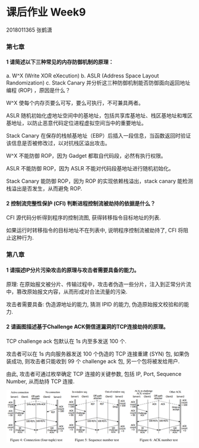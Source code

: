 # 课后作业 Week9

2018011365 张鹤潇

### 第七章

#### 1 请简述以下三种常见的内存防御机制的原理：
  a. W^X (Write XOR eXecution)
  b. ASLR (Address Space Layout Randomization)
  c. Stack Canary
并分析这三种防御机制能否防御面向返回地址编程 (ROP) ，原因是什么？

W^X 使每个内存页要么可写，要么可执行，不可兼具两者。

ASLR 随机初始化虚地址空间中的基地址，包括共享库基地址、栈区基地址和堆区基地址，以防止恶意代码定位进程虚拟空间当中的重要地址。

Stack Canary 在保存的栈帧基地址（EBP）后插入一段信息，当函数返回时验证该信息是否被修改过，以对抗栈区溢出攻击。

W^X 不能防御 ROP，因为 Gadget 都取自代码段，必然有执行权限。

ASLR 不能防御 ROP，因为 ASLR 不能对代码段基地址进行随机初始化。

Stack Canary 能防御 ROP，因为 ROP 的实现依赖栈溢出，stack canary 能检测栈溢出是否发生，从而避免 ROP.

#### 2 控制流完整性保护 (CFI) 判断进程控制流被劫持的依据是什么？

CFI 源代码分析得到程序的控制流图, 获得转移指令目标地址的列表.

如果运行时转移指令的目标地址不在列表中, 说明程序控制流被劫持了, CFI 将阻止这种行为.

### 第八章

#### 1 请描述IP分片污染攻击的原理与攻击者需要具备的能力。

原理: 在原始报文被分片、传输过程中，攻击者伪造一些分片，注入到正常分片流中，篡改原始报文内容，从而形成对合法流量的污染.

攻击者需要具备: 伪造源地址的能力, 猜测 IPID 的能力, 伪造原始报文校验和的能力.

#### 2 请画图描述基于Challenge ACK侧信道漏洞的TCP连接劫持的原理。

TCP challenge ack 包默认在 1s 内至多发送 100 个.  

攻击者可以在 1s 内向服务器发送 100 个伪造的 TCP 连接重建 (SYN) 包, 如果伪装成功, 则攻击者只能收到 99 个 challenge ack 包, 另一个包将被发给用户.

由此, 攻击者可通过枚举确定 TCP 连接的关键参数, 包括 IP, Port, Sequence Number, 从而劫持 TCP 连接.

![image-20210422165351017](week9_pic/image-20210422165351017.png)